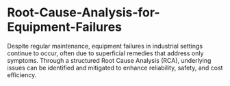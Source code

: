 # Root-Cause-Analysis-for-Equipment-Failures
Despite regular maintenance, equipment failures in industrial settings continue to occur, often due to superficial remedies that address only symptoms. Through a structured Root Cause Analysis (RCA), underlying issues can be identified and mitigated to enhance reliability, safety, and cost efficiency.
